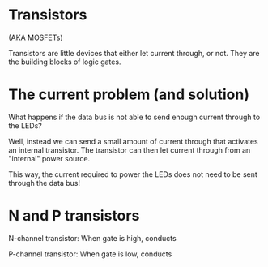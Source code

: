 

# Transistors

(AKA MOSFETs)

Transistors are little devices that either let current through, or not.
They are the building blocks of logic gates.



# The current problem (and solution)

What happens if the data bus is not able to send enough current through
to the LEDs?

Well, instead we can send a small amount of current through that activates
an internal transistor.
The transistor can then let current through from an "internal" power source.

This way, the current required to power the LEDs does not need to be sent
through the data bus!



# N and P transistors

N-channel transistor:
    When gate is high, conducts

P-channel transistor:
    When gate is low, conducts




